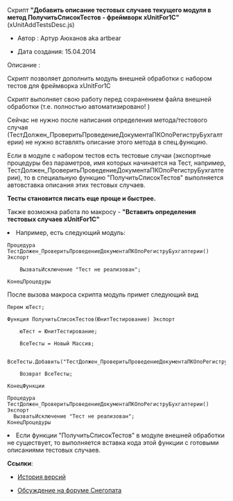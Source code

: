 Скрипт <b>"Добавить описание тестовых случаев текущего модуля в метод ПолучитьСписокТестов - фреймворк xUnitFor1C"</b> (xUnitAddTestsDesc.js)

  *  Автор		: Артур Аюханов aka artbear

  *  Дата создания: 15.04.2014

Описание		: 

Скрипт позволяет дополнить модуль внешней обработки с набором тестов для  фреймворка xUnitFor1C</li>

Скрипт выполняет свою работу перед сохранением файла внешней обработки (т.е. полностью автоматизировано! )

Cейчас не нужно после написания определения метода/тестового случая (ТестДолжен_ПроверитьПроведениеДокументаПКОпоРегиструБухгалтерии) не нужно вставлять описание этого метода в спец.функцию.

Если в модуле с набором тестов есть тестовые случаи (экспортные процедуры без параметров, имя которых начинается на Тест, например, ТестДолжен_ПроверитьПроведениеДокументаПКОпоРегиструБухгалтерии), то в специальную функцию "ПолучитьСписокТестов" выполняется автовставка описания этих тестовых случаев.

<b>Тесты становится писать еще проще и быстрее.</b>

Также возможна работа по макросу - <b>"Вставить определения тестовых случаев xUnitFor1C"</b>

<li> Например, есть следующий модуль:

	Процедура ТестДолжен_ПроверитьПроведениеДокументаПКОпоРегиструБухгалтерии() Экспорт

		ВызватьИсключение "Тест не реализован";

	КонецПроцедуры


После вызова макроса скрипта модуль примет следующий вид

	Перем юТест;

	Функция ПолучитьСписокТестов(ЮнитТестирование) Экспорт

		юТест = ЮнитТестирование;

		ВсеТесты = Новый Массив;

		ВсеТесты.Добавить("ТестДолжен_ПроверитьПроведениеДокументаПКОпоРегиструБухгалтерии");

		Возврат ВсеТесты;

	КонецФункции

	Процедура ТестДолжен_ПроверитьПроведениеДокументаПКОпоРегиструБухгалтерии() Экспорт
	  ВызватьИсключение "Тест не реализован";
	КонецПроцедуры
</li>
<li>
Если функции "ПолучитьСписокТестов" в модуле внешней обработки не существует, то выполняется вставка кода этой функции с готовыми описаниями тестовых случаев.</li>
</ul>


<b>Ссылки</b>:
* [История версий](https://snegopat.ru/scripts/finfo?name=xUnitAddTestsDesc.js)

* [Обсуждение на форуме Снегопата](https://snegopat.ru/forum/viewforum.php?f=3)